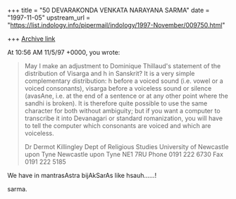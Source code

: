 +++
title = "50 DEVARAKONDA VENKATA NARAYANA SARMA"
date = "1997-11-05"
upstream_url = "https://list.indology.info/pipermail/indology/1997-November/009750.html"

+++
[Archive link](https://list.indology.info/pipermail/indology/1997-November/009750.html)

At 10:56 AM 11/5/97 +0000, you wrote:
>May I make an adjustment to Dominique Thillaud's statement of the
>distribution of Visarga and h in Sanskrit? It is a very simple
>complementary distribution: h before a voiced sound (i.e. vowel or a
>voiced consonants), visarga before a voiceless sound or silence (avasAne,
>i.e. at the end of a sentence or at any other point where the sandhi is
>broken). It is therefore quite possible to use the same character for both
>without ambiguity; but if you want a computer to transcribe it into
>Devanagari or standard romanization, you will have to tell the computer
>which consonants are voiced and which are voiceless.
>
>Dr Dermot Killingley
>Dept of Religious Studies
>University of Newcastle upon Tyne
>Newcastle upon Tyne NE1 7RU
>Phone 0191 222 6730    Fax 0191 222 5185
>
>

We have in mantrasAstra bijAkSarAs like hsauh......!

sarma.



